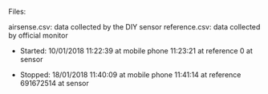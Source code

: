 Files:

airsense.csv: data collected by the DIY sensor
reference.csv: data collected by official monitor

- Started: 10/01/2018
11:22:39 at mobile phone
11:23:21 at reference
0 at sensor

- Stopped: 18/01/2018
11:40:09 at mobile phone
11:41:14 at reference
691672514 at sensor